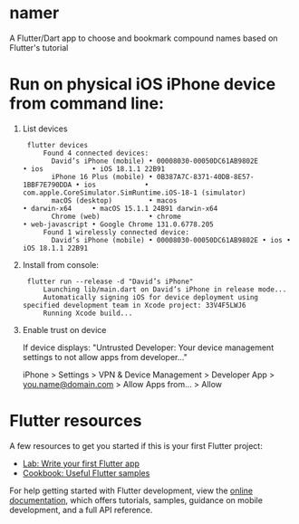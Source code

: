 # namer

A Flutter/Dart app to choose and bookmark compound names based on Flutter's tutorial

# Run on physical iOS iPhone device from command line:

1. List devices

		flutter devices
			Found 4 connected devices:
			  David’s iPhone (mobile) • 00008030-00050DC61AB9802E            • ios            • iOS 18.1.1 22B91
			  iPhone 16 Plus (mobile) • 0B387A7C-8371-40DB-8E57-1BBF7E790DDA • ios            • com.apple.CoreSimulator.SimRuntime.iOS-18-1 (simulator)
			  macOS (desktop)         • macos                                • darwin-x64     • macOS 15.1.1 24B91 darwin-x64
			  Chrome (web)            • chrome                               • web-javascript • Google Chrome 131.0.6778.205
			Found 1 wirelessly connected device:
			  David’s iPhone (mobile) • 00008030-00050DC61AB9802E • ios • iOS 18.1.1 22B91

1. Install from console:

		flutter run --release -d "David’s iPhone"
			Launching lib/main.dart on David’s iPhone in release mode...
			Automatically signing iOS for device deployment using specified development team in Xcode project: 33V4F5LWJ6
			Running Xcode build...

1. Enable trust on device

	If device displays: "Untrusted Developer: Your device management settings to not allow apps from developer..."

	iPhone > Settings > VPN & Device Management > Developer App > you.name@domain.com > Allow Apps from... > Allow

# Flutter resources


A few resources to get you started if this is your first Flutter project:

- [Lab: Write your first Flutter app](https://docs.flutter.dev/get-started/codelab)
- [Cookbook: Useful Flutter samples](https://docs.flutter.dev/cookbook)

For help getting started with Flutter development, view the
[online documentation](https://docs.flutter.dev/), which offers tutorials,
samples, guidance on mobile development, and a full API reference.
